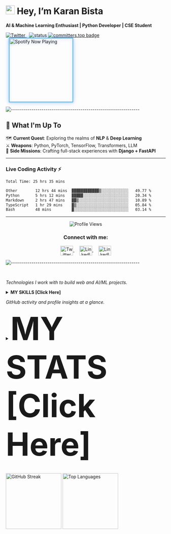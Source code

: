# <img src="https://raw.githubusercontent.com/Tarikul-Islam-Anik/Animated-Fluent-Emojis/master/Emojis/Hand%20gestures/Waving%20Hand.png" alt="waving hand" width="28" /> Hey, I’m Karan Bista

**AI & Machine Learning Enthusiast | Python Developer | CSE Student**

<p align="left">
  <a href="https://x.com/KaranBista47908?t=G1Smnmd7gAb_4vPBRYeR_Q&s=09">
    <img src="https://img.shields.io/twitter/url?style=social&label=Follow%20%40KaranBista47908&url=https%3A%2F%2Ftwitter.com%2FKaranBista47908" alt="Twitter">
  </a>
  &nbsp;
  <a>
    <img src="https://img.shields.io/endpoint?url=https://raw.githubusercontent.com/kar137/status-badge/main/status.json&rand=123" alt="status">
  </a>
  <a href="https://user-badge.committers.top/nepal/kar137">
  <img src="https://user-badge.committers.top/nepal_private/kar137.svg" alt="committers.top badge">
  </a>
  <br>
  <a href="https://open.spotify.com/user/31uas27hiifg2wmzf6dlamdswygi">
  <img src="https://spotify-github-profile.kittinanx.com/api/view?uid=31uas27hiifg2wmzf6dlamdswygi&cover_image=true&theme=novatorem&bar_color=0066FF&bar_color_cover=true&background_color=ffffff&border_radius=6&border_color=00AAFF" width="200" alt="Spotify Now Playing" style="vertical-align:middle;margin-left:10px;box-shadow:0 0 15px #0066FF33, 0 0 5px #00AAFF55;border:1px solid #00AAFF;filter:drop-shadow(0 2px 4px #0066FF40);transition:all 0.3s ease;">
</a>
</p>

![---------------------------------------------------------------](https://raw.githubusercontent.com/andreasbm/readme/master/assets/lines/rainbow.png)
## 🌟 What I'm Up To

🗺️ **Current Quest**: Exploring the realms of **NLP** & **Deep Learning**  
⚔️ **Weapons**: Python, PyTorch, TensorFlow, Transformers, LLM  
🏰 **Side Missions**: Crafting full-stack experiences with **Django + FastAPI**  

---

### Live Coding Activity ⚡
  
  <!--START_SECTION:waka-->

```txt
Total Time: 25 hrs 35 mins

Other        12 hrs 44 mins  ▓▓▓▓▓▓▓▓▓▓▓▓▒░░░░░░░░░░░░   49.77 %
Python       5 hrs 12 mins   ▓▓▓▓▓░░░░░░░░░░░░░░░░░░░░   20.34 %
Markdown     2 hrs 47 mins   ▓▓▒░░░░░░░░░░░░░░░░░░░░░░   10.89 %
TypeScript   1 hr 29 mins    ▓▒░░░░░░░░░░░░░░░░░░░░░░░   05.84 %
Bash         48 mins         ▓░░░░░░░░░░░░░░░░░░░░░░░░   03.14 %
```

<!--END_SECTION:waka-->


---

<p align="center">
  <img src="https://komarev.com/ghpvc/?username=kar137&color=blue" alt="Profile Views" />
</p>

<div align="center">
<h3>Connect with me:</h3>
<p>
<a href="https://x.com/KaranBista47908" target="_blank">
  <img align="center" src="https://raw.githubusercontent.com/rahuldkjain/github-profile-readme-generator/master/src/images/icons/Social/twitter.svg" alt="Twitter" height="30" width="40" />
</a>&nbsp;&nbsp;&nbsp;
<a href="https://www.linkedin.com/in/karan-bista-6200242a1?utm_source=share&utm_campaign=share_via&utm_content=profile&utm_medium=android_app" target="_blank">
  <img align="center" src="https://raw.githubusercontent.com/rahuldkjain/github-profile-readme-generator/master/src/images/icons/Social/linked-in-alt.svg" alt="LinkedIn" height="30" width="40" />
</a>&nbsp;&nbsp;&nbsp;
<a href="https://www.instagram.com/karan_bista18?igsh=MW1hYXVybjJsOHpscw==" target="_blank">
  <img align="center" src="https://raw.githubusercontent.com/rahuldkjain/github-profile-readme-generator/master/src/images/icons/Social/instagram.svg" alt="LinkedIn" height="30" width="40" />
</a>
</p>
</div>


![---------------------------------------------------------------](https://raw.githubusercontent.com/andreasbm/readme/master/assets/lines/rainbow.png)


<!-- Clear float for layout fix -->

<br clear="left" />

*Technologies I work with to build web and AI/ML projects.*
<details>
  <summary><b>MY SKILLS  [Click Here]</b></summary>
  <div align="center">
    <i>Technologies I work with, ordered by proficiency (highest to lowest)</i>
  </div>
  
  <!-- Languages -->
  <div align="center"><h3>Languages</h3></div>
  <table align="center" width="500px">
    <tbody>
      <tr valign="top">
        <td width="80px" align="center">
          <span><sup><b>Python</b></sup></span><br />
          <img alt="Python" title="Python" width="50px" src="https://cdn.jsdelivr.net/gh/devicons/devicon/icons/python/python-original.svg" />
        </td>
        <td width="80px" align="center">
          <span><sup><b>JavaScript</b></sup></span><br />
          <img alt="JavaScript" title="JavaScript" width="50px" src="https://cdn.jsdelivr.net/gh/devicons/devicon/icons/javascript/javascript-original.svg" />
        </td>
        <td width="80px" align="center">
          <span><sup><b>HTML5</b></sup></span><br />
          <img alt="HTML5" title="HTML5" width="50px" src="https://cdn.jsdelivr.net/gh/devicons/devicon/icons/html5/html5-original.svg" />
        </td>
        <td width="80px" align="center">
          <span><sup><b>CSS3</b></sup></span><br />
          <img alt="CSS3" title="CSS3" width="50px" src="https://cdn.jsdelivr.net/gh/devicons/devicon/icons/css3/css3-original.svg" />
        </td>
        <td width="80px" align="center">
          <span><sup><b>Java</b></sup></span><br />
          <img alt="Java" title="Java" width="50px" src="https://cdn.jsdelivr.net/gh/devicons/devicon/icons/java/java-original.svg" />
        </td>
        <td width="80px" align="center">
          <span><sup><b>Bash</b></sup></span><br />
          <img alt="Bash" title="Bash" width="50px" src="https://cdn.jsdelivr.net/gh/devicons/devicon/icons/bash/bash-original.svg" />
        </td>
      </tr>
    </tbody>
  </table>

  <!-- Web & Backend -->
  <div align="center"><h3>Frameworks & Libraries</h3></div>
  <table align="center" width="500px">
    <tbody>
      <tr valign="top">
        <td width="80px" align="center">
          <span><sup><b>Django</b></sup></span><br />
          <img alt="Django" title="Django" width="50px" src="https://cdn.jsdelivr.net/gh/devicons/devicon/icons/django/django-plain.svg" />
        </td>
        <td width="80px" align="center">
          <span><sup><b>Django REST</b></sup></span><br />
          <img alt="Django REST" title="Django REST Framework" width="50px" src="https://www.django-rest-framework.org/img/logo.png" />
        </td>
        <td width="80px" align="center">
          <span><sup><b>FastAPI</b></sup></span><br />
          <img alt="FastAPI" title="FastAPI" width="50px" src="https://cdn.jsdelivr.net/gh/devicons/devicon/icons/fastapi/fastapi-original.svg" />
        </td>
        <td width="80px" align="center">
          <span><sup><b>Flask</b></sup></span><br />
          <img alt="Flask" title="Flask" width="50px" src="https://cdn.jsdelivr.net/gh/devicons/devicon/icons/flask/flask-original.svg" />
        </td>
        <td width="80px" align="center">
          <span><sup><b>Tailwind</b></sup></span><br />
          <img alt="Tailwind" title="Tailwind" width="50px" src="https://cdn.jsdelivr.net/gh/devicons/devicon/icons/tailwindcss/tailwindcss-original.svg" />
        </td>
      </tr>
      <tr valign="top">
        <td width="80px" align="center">
          <span><sup><b>Bootstrap</b></sup></span><br />
          <img alt="Bootstrap" title="Bootstrap" width="50px" src="https://cdn.jsdelivr.net/gh/devicons/devicon/icons/bootstrap/bootstrap-original.svg" />
        </td>
        <td width="80px" align="center">
          <span><sup><b>Streamlit</b></sup></span><br />
          <img alt="Streamlit" title="Streamlit" width="50px" src="https://streamlit.io/images/brand/streamlit-mark-color.svg" />
        </td>
      </tr>
    </tbody>
  </table>

  <!-- Databases -->
  <div align="center"><h3>Databases</h3></div>
  <table align="center" width="400px">
    <tbody>
      <tr valign="top">
        <td width="80px" align="center">
          <span><sup><b>PostgreSQL</b></sup></span><br />
          <img alt="PostgreSQL" title="PostgreSQL" width="50px" src="https://cdn.jsdelivr.net/gh/devicons/devicon/icons/postgresql/postgresql-original.svg" />
        </td>
        <td width="80px" align="center">
          <span><sup><b>MySQL</b></sup></span><br />
          <img alt="MySQL" title="MySQL" width="50px" src="https://cdn.jsdelivr.net/gh/devicons/devicon/icons/mysql/mysql-original.svg" />
        </td>
        <td width="80px" align="center">
          <span><sup><b>SQLite</b></sup></span><br />
          <img alt="SQLite" title="SQLite" width="50px" src="https://cdn.jsdelivr.net/gh/devicons/devicon/icons/sqlite/sqlite-original.svg" />
        </td>
      </tr>
    </tbody>
  </table>

  <!-- Data Science -->
  <div align="center"><h3>Data Science</h3></div>
  <table align="center" width="500px">
    <tbody>
      <tr valign="top">
        <td width="80px" align="center">
          <span><sup><b>Pandas</b></sup></span><br />
          <img alt="Pandas" title="Pandas" width="50px" src="https://cdn.jsdelivr.net/gh/devicons/devicon/icons/pandas/pandas-original.svg" />
        </td>
        <td width="80px" align="center">
          <span><sup><b>Jupyter</b></sup></span><br />
          <img alt="Jupyter" title="Jupyter" width="50px" src="https://cdn.jsdelivr.net/gh/devicons/devicon/icons/jupyter/jupyter-original.svg" />
        </td>
        <td width="80px" align="center">
          <span><sup><b>NumPy</b></sup></span><br />
          <img alt="NumPy" title="NumPy" width="50px" src="https://cdn.jsdelivr.net/gh/devicons/devicon/icons/numpy/numpy-original.svg" />
        </td>
        <td width="80px" align="center">
          <span><sup><b>scikit-learn</b></sup></span><br />
          <img alt="scikit-learn" title="scikit-learn" width="50px" src="https://upload.wikimedia.org/wikipedia/commons/0/05/Scikit_learn_logo_small.svg" />
        </td>
      </tr>
    </tbody>
  </table>

  <!-- DevOps & Tools -->
  <div align="center"><h3>DevOps & Tools</h3></div>
  <table align="center" width="500px">
    <tbody>
      <tr valign="top">
        <td width="80px" align="center">
          <span><sup><b>Docker</b></sup></span><br />
          <img alt="Docker" title="Docker" width="50px" src="https://cdn.jsdelivr.net/gh/devicons/devicon/icons/docker/docker-original.svg" />
        </td>
        <td width="80px" align="center">
          <span><sup><b>Git</b></sup></span><br />
          <img alt="Git" title="Git" width="50px" src="https://cdn.jsdelivr.net/gh/devicons/devicon/icons/git/git-original.svg" />
        </td>
        <td width="80px" align="center">
          <span><sup><b>GitHub</b></sup></span><br />
          <img alt="GitHub" title="GitHub" width="50px" src="https://cdn.jsdelivr.net/gh/devicons/devicon/icons/github/github-original.svg" />
        </td>
        <td width="80px" align="center">
          <span><sup><b>Postman</b></sup></span><br />
          <img alt="Postman" title="Postman" width="50px" src="https://www.vectorlogo.zone/logos/getpostman/getpostman-icon.svg" />
        </td>
        <td width="80px" align="center">
          <span><sup><b>Anaconda</b></sup></span><br />
          <img alt="Anaconda" title="Anaconda" width="50px" src="https://cdn.jsdelivr.net/gh/devicons/devicon/icons/anaconda/anaconda-original.svg" />
        </td>
      </tr>
    </tbody>
  </table>

  <!-- IDEs -->
  <div align="center"><h3>IDEs & Code Editors</h3></div>
  <table align="center" width="500px">
    <tbody>
      <tr valign="top">
        <td width="80px" align="center">
          <span><sup><b>VS Code</b></sup></span><br />
          <img alt="VS Code" title="VS Code" width="50px" src="https://cdn.jsdelivr.net/gh/devicons/devicon/icons/vscode/vscode-original.svg" />
        </td>
        <td width="80px" align="center">
          <span><sup><b>PyCharm</b></sup></span><br />
          <img alt="PyCharm" title="PyCharm" width="50px" src="https://cdn.jsdelivr.net/gh/devicons/devicon/icons/pycharm/pycharm-original.svg" />
        </td>
        <td width="80px" align="center">
          <span><sup><b>NetBeans</b></sup></span><br />
          <img alt="NetBeans" title="NetBeans" width="50px" src="https://upload.wikimedia.org/wikipedia/commons/9/98/Apache_NetBeans_Logo.svg" />
        </td>
        <td width="80px" align="center">
          <span><sup><b>Visual Studio</b></sup></span><br />
          <img alt="Visual Studio" title="Visual Studio" width="50px" src="https://cdn.jsdelivr.net/gh/devicons/devicon/icons/visualstudio/visualstudio-plain.svg" />
        </td>
      </tr>
    </tbody>
  </table>

  <!-- Operating Systems -->
  <div align="center"><h3>Operating Systems</h3></div>
  <table align="center" width="300px">
    <tbody>
      <tr valign="top">
        <td width="80px" align="center">
          <span><sup><b>Windows</b></sup></span><br />
          <img alt="Windows" title="Windows" width="50px" src="https://cdn.jsdelivr.net/gh/devicons/devicon/icons/windows8/windows8-original.svg" />
        </td>
        <td width="80px" align="center">
          <span><sup><b>Linux</b></sup></span><br />
          <img alt="Linux" title="Linux" width="50px" src="https://cdn.jsdelivr.net/gh/devicons/devicon/icons/linux/linux-original.svg" />
        </td>
      </tr>
    </tbody>
  </table>
</details>

*GitHub activity and profile insights at a glance.*

<details>
  <summary><b><span style="font-size: 100px;">MY STATS  [Click Here]</span></b></summary>

<div align="center">
<!-- Stats Grid -->
<div style="display: grid; grid-template-columns: repeat(2, 1fr); gap: 1rem; margin-bottom: 1rem;">
  <!-- GitHub Stats -->
  <img height="175px" alt="GitHub Stats" src="https://github-readme-stats.vercel.app/api?username=kar137&show_icons=true&theme=radical&bg_color=0d1117&title_color=ff79c6&icon_color=bd93f9&text_color=f8f8f2&border_color=44475a&count_private=true" />

  
  <!-- Activity Graph -->
  <img height="200px" alt="Activity Graph" src="https://github-readme-activity-graph.vercel.app/graph?username=kar137&theme=react-dark&bg_color=0d1117&title_color=ff79c6&color=bd93f9&line=ff79c6&point=f8f8f2" />
</div>

<!-- Trophies -->
<h3>🏆 GitHub Trophies</h3>
<img src="https://github-profile-trophy.vercel.app/?username=kar137&theme=radical&no-frame=false&no-bg=false&margin-w=4" alt="GitHub Trophies" />
</details>
<br>
<p align="left">
  <img height="175px" alt="GitHub Streak" src="https://github-readme-streak-stats.herokuapp.com/?user=kar137&theme=radical&background=0d1117&ring=ff79c6&fire=ff79c6&currStreakNum=f8f8f2&sideNums=bd93f9&sideLabels=f8f8f2&dates=6272a4" />
  <img height="175px" alt="Top Languages" src="https://github-readme-stats.vercel.app/api/top-langs/?username=kar137&layout=compact&theme=radical&bg_color=0d1117&title_color=ff79c6&text_color=f8f8f2&border_color=44475a&hide=html,css" />
</p>

